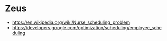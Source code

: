# Zeus

* https://en.wikipedia.org/wiki/Nurse_scheduling_problem
* https://developers.google.com/optimization/scheduling/employee_scheduling
